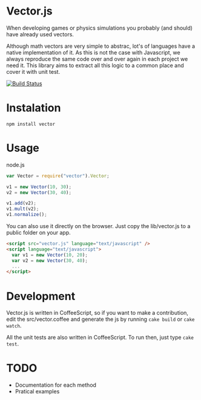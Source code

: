 # Vector.js
When developing games or physics simulations you probably (and should) have already used vectors.

Although math vectors are very simple to abstrac, lot's of languages have a native implementation of it. As this is not the case with Javascript, we always reproduce the same code over and over again in each project we need it. This library aims to extract all this logic to a common place and cover it with unit test.

[![Build Status](https://secure.travis-ci.org/reu/vector.js.png)](http://travis-ci.org/reu/vector.js)

# Instalation
`npm install vector`

# Usage
node.js
```javascript
var Vector = require("vector").Vector;

v1 = new Vector(10, 30);
v2 = new Vector(30, 40);

v1.add(v2);
v1.mult(v2);
v1.normalize();
```

You can also use it directly on the browser. Just copy the lib/vector.js to a public folder on your app.

```html
<script src="vector.js" language="text/javascript" />
<script language="text/javascript">
  var v1 = new Vector(10, 20);
  var v2 = new Vector(30, 40);
  ...
</script>
```

# Development

Vector.js is written in CoffeeScript, so if you want to make a contribution, edit the src/vector.coffee and generate the js by running `cake build` or `cake watch`.

All the unit tests are also written in CoffeeScript. To run then, just type `cake test`.

# TODO

* Documentation for each method
* Pratical examples

